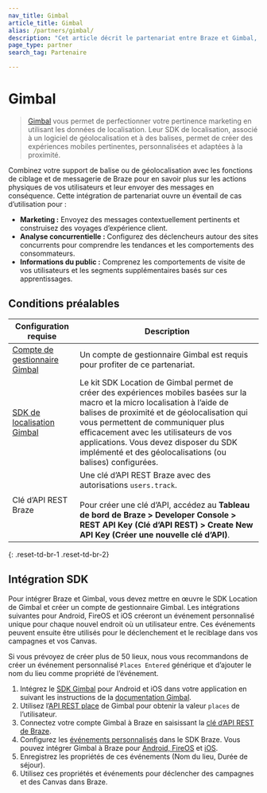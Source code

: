 ```yaml
---
nav_title: Gimbal
article_title: Gimbal
alias: /partners/gimbal/
description: "Cet article décrit le partenariat entre Braze et Gimbal, qui vous permet de perfectionner votre pertinence marketing en utilisant les données de localisation."
page_type: partner
search_tag: Partenaire

---
```


# Gimbal

> [Gimbal](https://gimbal.com/) vous permet de perfectionner votre pertinence marketing en utilisant les données de localisation. Leur SDK de localisation, associé à un logiciel de géolocalisation et à des balises, permet de créer des expériences mobiles pertinentes, personnalisées et adaptées à la proximité.

Combinez votre support de balise ou de géolocalisation avec les fonctions de ciblage et de messagerie de Braze pour en savoir plus sur les actions physiques de vos utilisateurs et leur envoyer des messages en conséquence. Cette intégration de partenariat ouvre un éventail de cas d’utilisation pour :
- **Marketing :** Envoyez des messages contextuellement pertinents et construisez des voyages d’expérience client.
- **Analyse concurrentielle :** Configurez des déclencheurs autour des sites concurrents pour comprendre les tendances et les comportements des consommateurs.
- **Informations du public :** Comprenez les comportements de visite de vos utilisateurs et les segments supplémentaires basés sur ces apprentissages.

## Conditions préalables

| Configuration requise| Description|
| ---| ---|
| [Compte de gestionnaire Gimbal][1] | Un compte de gestionnaire Gimbal est requis pour profiter de ce partenariat. |
|[SDK de localisation Gimbal](https://docs.gimbal.com/index.html) | Le kit SDK Location de Gimbal permet de créer des expériences mobiles basées sur la macro et la micro localisation à l’aide de balises de proximité et de géolocalisation qui vous permettent de communiquer plus efficacement avec les utilisateurs de vos applications. Vous devez disposer du SDK implémenté et des géolocalisations (ou balises) configurées. |
| Clé d’API REST Braze | Une clé d’API REST Braze avec des autorisations `users.track`. <br><br> Pour créer une clé d’API, accédez au **Tableau de bord de Braze > Developer Console > REST API Key (Clé d’API REST) > Create New API Key (Créer une nouvelle clé d’API)**. |
{: .reset-td-br-1 .reset-td-br-2}

## Intégration SDK

Pour intégrer Braze et Gimbal, vous devez mettre en œuvre le SDK Location de Gimbal et créer un compte de gestionnaire Gimbal. Les intégrations suivantes pour Android, FireOS et iOS créeront un événement personnalisé unique pour chaque nouvel endroit où un utilisateur entre. Ces événements peuvent ensuite être utilisés pour le déclenchement et le reciblage dans vos campagnes et vos Canvas.

Si vous prévoyez de créer plus de 50 lieux, nous vous recommandons de créer un événement personnalisé `Places Entered` générique et d’ajouter le nom du lieu comme propriété de l’événement. 

1. Intégrez le [SDK Gimbal][2] pour Android et iOS dans votre application en suivant les instructions de la [documentation Gimbal][3].
2. Utilisez l’[API REST place][4] de Gimbal pour obtenir la valeur `places` de l’utilisateur.
3. Connectez votre compte Gimbal à Braze en saisissant la [clé d’API REST de Braze][5].
4. Configurez les [événements personnalisés][6] dans le SDK Braze. Vous pouvez intégrer Gimbal à Braze pour [Android, FireOS][7]  et [iOS][8].
5. Enregistrez les propriétés de ces événements (Nom du lieu, Durée de séjour).
6. Utilisez ces propriétés et événements pour déclencher des campagnes et des Canvas dans Braze. 

[1]: https://manager.gimbal.com/login/users/sign_in
[2]: https://manager.gimbal.com/sdk_downloads
[3]: https://docs.gimbal.com/
[4]: https://docs.gimbal.com/rest.html
[5]: https://manager.gimbal.com/apps
[6]: {{site.baseurl}}/user_guide/data_and_analytics/Custom_Data/custom_events/
[7]: {{site.baseurl}}/developer_guide/platform_integration_guides/android/advanced_use_cases/beacon_integration/#gimbal-beacons
[8]: {{site.baseurl}}/developer_guide/platform_integration_guides/ios/advanced_use_cases/beacon_integration/#gimbal-beacons